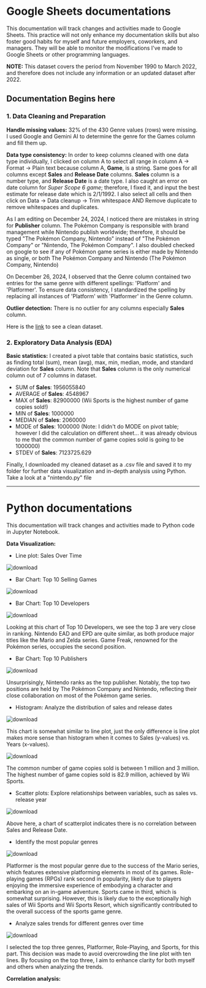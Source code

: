 # Google Sheets documentations

This documentation will track changes and activities made to Google Sheets. This practice will not only enhance my documentation skills but also foster good habits for myself and future employers, coworkers, and managers. They will be able to monitor the modifications I've made to Google Sheets or other programming languages.

**NOTE:** This dataset covers the period from November 1990 to March 2022, and therefore does not include any information or an updated dataset after 2022.

## Documentation Begins here

### 1. Data Cleaning and Preparation

**Handle missing values:** 32% of the 430 Genre values (rows) were missing. I used Google and Gemini AI to determine the genre for the Games column and fill them up.

**Data type consistency:** In order to keep columns cleaned with one data type individually, I clicked on column A to select all range in column A -> Format -> Plain text because column A, **Game**, is a string. Same goes for all columns except **Sales** and **Release Date** columns. **Sales** column is a number type, and **Release Date** is a date type. I also caught an error on date column for *Super Scope 6 game*; therefore, I fixed it, and input the best estimate for release date which is 2/1/1992. I also select all cells and then click on Data -> Data cleanup -> Trim whitespace AND Remove duplicate to remove whitespaces and duplicates.

As I am editing on December 24, 2024, I noticed there are mistakes in string for **Publisher** column. The Pokémon Company is responsible with brand management while Nintendo publish worldwide; therefore, it should be typed "The Pokémon Company, Nintendo" instead of "The Pokémon Company" or "Nintendo, The Pokémon Company". I also doubled checked on google to see if any of Pokémon game series is either made by Nintendo as single, or both The Pokémon Company and Nintendo (The Pokémon Company, Nintendo)

On December 26, 2024, I observed that the Genre column contained two entries for the same genre with different spellings: 'Platform' and 'Platformer'. To ensure data consistency, I standardized the spelling by replacing all instances of 'Platform' with 'Platformer' in the Genre column.

**Outlier detection:** There is no outlier for any columns especially **Sales** column.

Here is the [link](https://docs.google.com/spreadsheets/d/1pn3tIEid7--GiC5ISr4tvLBWt_l0clf9GftTPZzfBN0/edit?usp=sharing) to see a clean dataset.

### 2. Exploratory Data Analysis (EDA)

**Basic statistics:** I created a pivot table that contains basic statistics, such as finding total (sum), mean (avg), max, min, median, mode, and standard deviation for **Sales** column. Note that **Sales** column is the only numerical column out of 7 columns in dataset.

- SUM of **Sales**: 1956055840
- AVERAGE of **Sales**: 4548967
- MAX of **Sales**: 82900000 (Wii Sports is the highest number of game copies sold!)
- MIN of **Sales**: 1000000
- MEDIAN of **Sales**: 2060000
- MODE of **Sales**: 1000000 (Note: I didn't do MODE on pivot table; however I did the calculation on different sheet... it was already obvious to me that the common number of game copies sold is going to be 1000000)
- STDEV of **Sales**: 7123725.629

Finally, I downloaded my cleaned dataset as a .csv file and saved it to my folder for further data visualization and in-depth analysis using Python. Take a look at a "nintendo.py" file

---

# Python documentations

This documentation will track changes and activities made to Python code in Jupyter Notebook.

**Data Visualization:** 

- Line plot: Sales Over Time

![download](https://github.com/user-attachments/assets/315398bb-0ef1-4120-8459-ebcccbc97f79)

- Bar Chart: Top 10 Selling Games

![download](https://github.com/user-attachments/assets/314c186c-3025-499d-b4b6-84508e38fe42)

- Bar Chart: Top 10 Developers

![download](https://github.com/user-attachments/assets/06d41d7b-0550-49bd-aae5-89b2a1a871f9)

Looking at this chart of Top 10 Developers, we see the top 3 are very close in ranking. Nintendo EAD and EPD are quite similar, as both produce major titles like the Mario and Zelda series. Game Freak, renowned for the Pokémon series, occupies the second position.

- Bar Chart: Top 10 Publishers

![download](https://github.com/user-attachments/assets/9fe14328-533b-4190-bee7-63be90788026)

Unsurprisingly, Nintendo ranks as the top publisher. Notably, the top two positions are held by The Pokémon Company and Nintendo, reflecting their close collaboration on most of the Pokémon game series.

- Histogram: Analyze the distribution of sales and release dates

![download](https://github.com/user-attachments/assets/54c773f6-eb5f-4a49-8956-44178ea6bb5f)

This chart is somewhat similar to line plot, just the only difference is line plot makes more sense than histogram when it comes to Sales (y-values) vs. Years (x-values).

![download](https://github.com/user-attachments/assets/34d6282f-f427-4e15-9834-870c217c89df)

The common number of game copies sold is between 1 million and 3 million. The highest number of game copies sold is 82.9 million, achieved by Wii Sports.

- Scatter plots: Explore relationships between variables, such as sales vs. release year

![download](https://github.com/user-attachments/assets/9841215d-ce35-49ae-ab18-481e12d7c2a3)

Above here, a chart of scatterplot indicates there is no correlation between Sales and Release Date.

- Identify the most popular genres

![download](https://github.com/user-attachments/assets/890b3f6f-0ac1-4be7-9985-2b88ecf724fe)

Platformer is the most popular genre due to the success of the Mario series, which features extensive platforming elements in most of its games. Role-playing games (RPGs) rank second in popularity, likely due to players enjoying the immersive experience of embodying a character and embarking on an in-game adventure. Sports came in third, which is somewhat surprising. However, this is likely due to the exceptionally high sales of Wii Sports and Wii Sports Resort, which significantly contributed to the overall success of the sports game genre.

- Analyze sales trends for different genres over time

![download](https://github.com/user-attachments/assets/ab9ea349-1711-4831-a021-d102269048d1)

I selected the top three genres, Platformer, Role-Playing, and Sports, for this part. This decision was made to avoid overcrowding the line plot with ten lines. By focusing on the top three, I aim to enhance clarity for both myself and others when analyzing the trends.

**Correlation analysis:**
